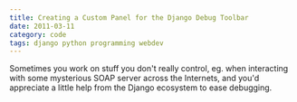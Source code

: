 ```yaml
---
title: Creating a Custom Panel for the Django Debug Toolbar
date: 2011-03-11
category: code
tags: django python programming webdev
---
```


Sometimes you work on stuff you don't really control, eg. when interacting with some mysterious SOAP server across the Internets, and you'd appreciate a little help from the Django ecosystem to ease debugging.
